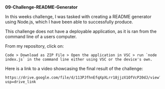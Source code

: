 **09-Challenge-README-Generator**

In this weeks challenge, I was tasked with creating a README generator using Node.js, which I have been able to successfully produce. 

This challenge does not have a deployable application, as it is ran from the command line of a users computer.

From my repository, click on:

	Code > Download as ZIP File > Open the application in VSC > run `node index.js` in the command line either using VSC or the device's own.

Here is a link to a video showcasing the final result of the challenge:

	https://drive.google.com/file/d/113PJfhnEfqXpXLrr18jjzX1OfVcP20dJ/view?usp=drive_link

